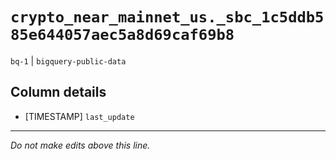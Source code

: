 # `crypto_near_mainnet_us._sbc_1c5ddb585e644057aec5a8d69caf69b8`
`bq-1` | `bigquery-public-data`

## Column details
* [TIMESTAMP] `last_update`

-------------------------------------------------------------------------------
*Do not make edits above this line.*
